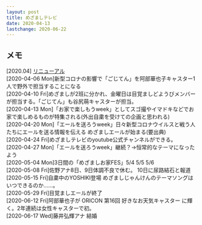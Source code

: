 ```yaml
---
layout: post
title: めざましテレビ
date: 2020-04-13
lastchange: 2020-06-22
---
```


## メモ
[2020.04] [リニューアル](https://kun153.github.io/specials/meza/renewal_2020-04.html) <br>
[2020-04-06 Mon]新型コロナの影響で「ごじてん」を阿部華也子キャスター1人で野外で担当することになる<br>
[2020-04-10 Fri]めざましが2班に分かれ、金曜日は目覚ましどようびメンバーが担当する。「ごじてん」も谷尻萌キャスターが担当。<br>
[2020-04-13 Mon]「お家で楽しもうweek」としてスゴ撮やイマドキなどでお家で楽しめるものが特集される(外出自粛を受けての企画と思われる)<br>
[2020-04-20 Mon]「エールを送ろうweek」日々新型コロナウイルスと戦う人たちにエールを送る情報を伝える めざましエールが始まる(要出典)<br>
[2020-04-24 Fri]めざましテレビのyoutube公式チャンネルができる。<br>
[2020-04-27 Mon]「エールを送ろうweek」継続？→恒常的なテーマになったよう<br>
[2020-05-04 Mon]3日間の「めざましお家FES」5/4 5/5 5/6<br>
[2020-05-08 Fri]佐野アナ8日、9日体調不良で休む。 10日に尿路結石と報道<br>
[2020-05-15 Fri]自粛中のYOSHIKI登場 めざましじゃんけんのテーマソングはいつできるのか……。<br>
[2020-05-29 Fri]目覚ましエールが終了<br>
[2020-06-12 Fri]阿部華也子が ORICON 第16回 好きなお天気キャスター に輝く。2年連続は女性キャスターで初。<br>
[2020-06-17 Wed]藤井弘輝アナ 結婚<br>

